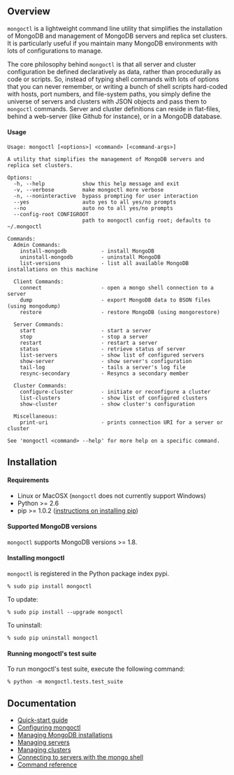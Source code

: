 Overview
--------

```mongoctl``` is a lightweight command line utility that simplifies the
installation of MongoDB and management of MongoDB servers and replica set clusters. It is
particularly useful if you maintain many MongoDB environments with
lots of configurations to manage.

The core philosophy behind ```mongoctl``` is that all server and
cluster configuration be defined declaratively as data, rather than
procedurally as code or scripts. So, instead of typing shell commands
with lots of options that you can never remember, or
writing a bunch of shell scripts hard-coded with hosts, port numbers,
and file-system paths, you simply define the universe of servers and
clusters with JSON objects and pass them to ```mongoctl``` commands.
Server and cluster definitions can reside in flat-files, behind a web-server 
(like Github for instance), or in a MongoDB database. 

#### Usage

```
Usage: mongoctl [<options>] <command> [<command-args>]

A utility that simplifies the management of MongoDB servers and replica set clusters.

Options:
  -h, --help            show this help message and exit
  -v, --verbose         make mongoctl more verbose
  -n, --noninteractive  bypass prompting for user interaction
  --yes                 auto yes to all yes/no prompts
  --no                  auto no to all yes/no prompts
  --config-root CONFIGROOT
                        path to mongoctl config root; defaults to ~/.mongoctl

Commands:
  Admin Commands:
    install-mongodb           - install MongoDB
    uninstall-mongodb         - uninstall MongoDB
    list-versions             - list all available MongoDB installations on this machine

  Client Commands:
    connect                   - open a mongo shell connection to a server
    dump                      - export MongoDB data to BSON files (using mongodump)
    restore                   - restore MongoDB (using mongorestore)

  Server Commands:
    start                     - start a server
    stop                      - stop a server
    restart                   - restart a server
    status                    - retrieve status of server
    list-servers              - show list of configured servers
    show-server               - show server's configuration
    tail-log                  - tails a server's log file
    resync-secondary          - Resyncs a secondary member

  Cluster Commands:
    configure-cluster         - initiate or reconfigure a cluster
    list-clusters             - show list of configured clusters
    show-cluster              - show cluster's configuration

  Miscellaneous:
    print-uri                 - prints connection URI for a server or cluster

See 'mongoctl <command> --help' for more help on a specific command.
```

Installation
------------------------------

#### Requirements

* Linux or MacOSX (```mongoctl``` does not currently support Windows) 
* Python >= 2.6
* pip >= 1.0.2 ([instructions on installing pip](docs/installing-pip.md))

#### Supported MongoDB versions
```mongoctl``` supports MongoDB versions >= 1.8.

#### Installing mongoctl

```mongoctl``` is registered in the Python package index pypi.


```
% sudo pip install mongoctl
```

To update:

```
% sudo pip install --upgrade mongoctl
```

To uninstall:

```
% sudo pip uninstall mongoctl
```

#### Running mongoctl's test suite

To run mongoctl's test suite, execute the following command:

```
% python -m mongoctl.tests.test_suite
```

Documentation
----------

* [Quick-start guide](/mongolab/mongoctl/blob/master/docs/quick-start.md)
* [Configuring mongoctl](/mongolab/mongoctl/blob/master/docs/configuring-mongoctl.md)
* [Managing MongoDB installations](/mongolab/mongoctl/blob/master/docs/managing-installations.md)
* [Managing servers](/mongolab/mongoctl/blob/master/docs/managing-servers.md)
* [Managing clusters](/mongolab/mongoctl/blob/master/docs/managing-clusters.md)
* [Connecting to servers with the mongo shell](/mongolab/mongoctl/blob/master/docs/connecting.md)
* [Command reference](/mongolab/mongoctl/blob/master/docs/command-reference.md)





